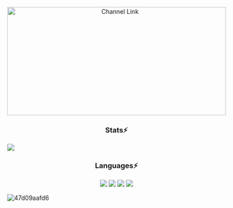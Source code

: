 <p align="center">
<a href="https://www.youtube.com/@iAntonAMC" target="_blank"><img src="https://user-images.githubusercontent.com/97558737/202385658-409b06df-8616-4950-9854-ff23fe50db0f.jpeg" height="250" width="100%" alt="Channel Link"></a>
</p>

<h3 align="center">Stats⚡</h3>
<picture>
<source 
  srcset="https://github-readme-stats.vercel.app/api?username=iAntonAMC&show_icons=true&theme=dark"
  media="(prefers-color-scheme: dark)"
/>
<img src="https://github-readme-stats.vercel.app/api?username=anuraghazra&show_icons=true" />
</picture>

<h3 align="center">Languages⚡</h3>
<p align="center">
<img src="https://img.shields.io/badge/HTML5-E34F26?style=for-the-badge&logo=html5&logoColor=white" />
<img src="https://img.shields.io/badge/CSS3-1572B6?style=for-the-badge&logo=css3&logoColor=white" />
<img src="https://img.shields.io/badge/PHP-777BB4?style=for-the-badge&logo=php&logoColor=white" />
<img src="https://img.shields.io/badge/Python-FFD43B?style=for-the-badge&logo=python&logoColor=blue" />
 </p>


![47d09aafd6](https://user-images.githubusercontent.com/97558737/202385658-409b06df-8616-4950-9854-ff23fe50db0f.jpeg)
